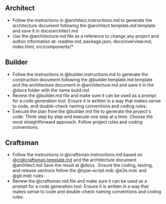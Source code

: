## Architect

- Follow the instructions in @architect.instructions.md to generate the architecture document following the @architect.template.md template and save it in docs/architect.md
- Use the @architecture.md file as a reference to change any project and author information at: readme.md, package.json, docs/overview.md, index.html, src/components/*

## Builder

- Follow the instructions in @builder.instructions.md to generate the construction document following the @builder.template.md template and the architecture document in @architecture.md and save it in the @docs folder with the name build.md
- Review the @builder.md file and make sure it can be used as a prompt for a code generation tool. Ensure it is written in a way that makes sense to code, and double-check naming conventions and coding rules.
- Execute the plan from the @builder.md file to generate the project's code. Think step by step and execute one step at a time. Choose the most straightforward approach. Follow project rules and coding conventions.

## Craftsman

- Follow the instructions in @craftsman.instructions.md  based on @cr@craftsman.template.md and the architecture document @architect.md Save the result at @docs . Ensure the coding, testing, and release sections follow the @type-script.mdc @e2e.mdc and @git.mdc rules
- Review the @craftsman.md file and make sure it can be used as a prompt for a code generation tool. Ensure it is written in a way that makes sense to code and double-check naming conventions and coding rules.
